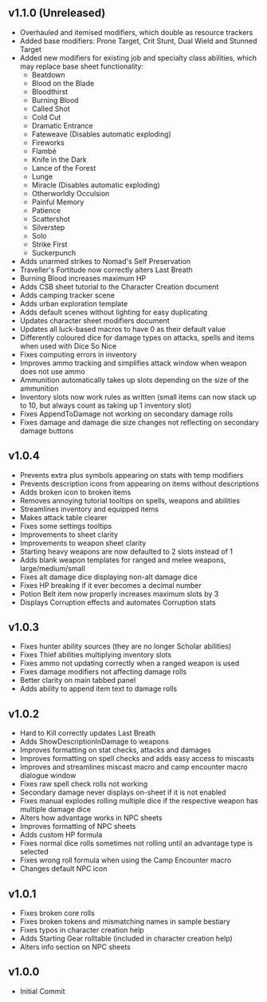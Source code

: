 ## v1.1.0 (Unreleased)
* Overhauled and itemised modifiers, which double as resource trackers
* Added base modifiers: Prone Target, Crit Stunt, Dual Wield and Stunned Target
* Added new modifiers for existing job and specialty class abilities, which may replace base sheet functionality:
  * Beatdown
  * Blood on the Blade
  * Bloodthirst
  * Burning Blood
  * Called Shot
  * Cold Cut
  * Dramatic Entrance
  * Fateweave (Disables automatic exploding)
  * Fireworks
  * Flambé
  * Knife in the Dark
  * Lance of the Forest
  * Lunge
  * Miracle (Disables automatic exploding)
  * Otherworldly Occulsion
  * Painful Memory
  * Patience
  * Scattershot
  * Silverstep
  * Solo
  * Strike First
  * Suckerpunch
* Adds unarmed strikes to Nomad's Self Preservation
* Traveller's Fortitude now correctly alters Last Breath
* Burning Blood increases maximum HP
* Adds CSB sheet tutorial to the Character Creation document
* Adds camping tracker scene
* Adds urban exploration template
* Adds default scenes without lighting for easy duplicating
* Updates character sheet modifiers document
* Updates all luck-based macros to have 0 as their default value
* Differently coloured dice for damage types on attacks, spells and items when used with Dice So Nice
* Fixes computing errors in inventory
* Improves ammo tracking and simplifies attack window when weapon does not use ammo
* Ammunition automatically takes up slots depending on the size of the ammunition
* Inventory slots now work rules as written (small items can now stack up to 10, but always count as taking up 1 inventory slot)
* Fixes AppendToDamage not working on secondary damage rolls
* Fixes damage and damage die size changes not reflecting on secondary damage buttons

## v1.0.4
* Prevents extra plus symbols appearing on stats with temp modifiers
* Prevents description icons from appearing on items without descriptions
* Adds broken icon to broken items
* Removes annoying tutorial tooltips on spells, weapons and abilities
* Streamlines inventory and equipped items
* Makes attack table clearer
* Fixes some settings tooltips
* Improvements to sheet clarity
* Improvements to weapon sheet clarity
* Starting heavy weapons are now defaulted to 2 slots instead of 1
* Adds blank weapon templates for ranged and melee weapons, large/medium/small
* Fixes alt damage dice displaying non-alt damage dice
* Fixes HP breaking if it ever becomes a decimal number
* Potion Belt item now properly increases maximum slots by 3
* Displays Corruption effects and automates Corruption stats

## v1.0.3
* Fixes hunter ability sources (they are no longer Scholar abilities)
* Fixes Thief abilities multiplying inventory slots
* Fixes ammo not updating correctly when a ranged weapon is used
* Fixes damage modifiers not affecting damage rolls
* Better clarity on main tabbed panel
* Adds ability to append item text to damage rolls

## v1.0.2
* Hard to Kill correctly updates Last Breath
* Adds ShowDescriptionInDamage to weapons
* Improves formatting on stat checks, attacks and damages
* Improves formatting on spell checks and adds easy access to miscasts
* Improves  and streamlines miscast macro and camp encounter macro dialogue window
* Fixes raw spell check rolls not working
* Secondary damage never displays on-sheet if it is not enabled
* Fixes manual explodes rolling multiple dice if the respective weapon has multiple damage dice
* Alters how advantage works in NPC sheets
* Improves formatting of NPC sheets
* Adds custom HP formula
* Fixes normal dice rolls sometimes not rolling until an advantage type is selected
* Fixes wrong roll formula when using the Camp Encounter macro
* Changes default NPC icon

## v1.0.1
* Fixes broken core rolls
* Fixes broken tokens and mismatching names in sample bestiary
* Fixes typos in character creation help
* Adds Starting Gear rolltable (included in character creation help)
* Alters info section on NPC sheets

## v1.0.0
* Initial Commit
